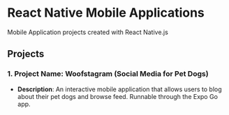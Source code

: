 # React Native Mobile Applications
Mobile Application projects created with React Native.js

## Projects

### 1. Project Name: Woofstagram (Social Media for Pet Dogs)
- **Description**: An interactive mobile application that allows users to blog about their pet dogs and browse feed. Runnable through the Expo Go app.
